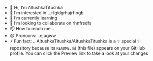 - 👋 Hi, I’m AltushkaTitushka
- 👀 I’m interested in ...rfgidgrhujrflpgb
- 🌱 I’m currently learning
- 💞️ I’m looking to collaborate on rhnfrsdfs
- 📫 How to reach me ..
- 😄 Pronouns: ..ejugww
- ⚡ Fun fact: ..
AltushkaTitushka/AltushkaTitushka is a ✨ special ✨ repository because its `README.md` (this file) appears on your GitHub profile.
You can click the Preview link to take a look at your changes

